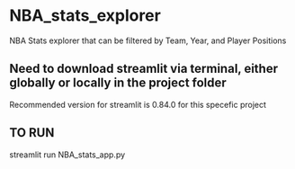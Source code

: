# NBA_stats_explorer
NBA Stats explorer that can be filtered by Team, Year, and Player Positions

## Need to download streamlit via terminal, either globally or locally in the project folder

Recommended version for streamlit is 0.84.0 for this specefic project


## TO RUN

streamlit run  NBA_stats_app.py   
